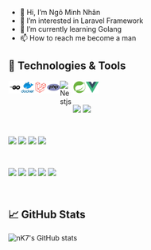 - 👋 Hi, I’m Ngô Minh Nhân
- 👀 I’m interested in Laravel Framework
- 🌱 I’m currently learning Golang
- 📫 How to reach me become a man

## 🔧 Technologies & Tools

<img align="left" alt="Go" width="26px" src="https://raw.githubusercontent.com/github/explore/80688e429a7d4ef2fca1e82350fe8e3517d3494d/topics/go/go.png" />
<img align="left" alt="Docker" width="26px" src="https://raw.githubusercontent.com/github/explore/80688e429a7d4ef2fca1e82350fe8e3517d3494d/topics/docker/docker.png" />
<img align="left" alt="Laravel" width="26px" src="https://raw.githubusercontent.com/github/explore/56a826d05cf762b2b50ecbe7d492a839b04f3fbf/topics/laravel/laravel.png" />
<img align="left" alt="PHP" width="26px" src="https://raw.githubusercontent.com/github/explore/ccc16358ac4530c6a69b1b80c7223cd2744dea83/topics/php/php.png" />
<img align="left" alt="Nestjs" width="26px" src="https://avatars.githubusercontent.com/u/28507035?s=200&v=4" />
<img align="left" alt="Spring Boot" width="26px" src="https://raw.githubusercontent.com/github/explore/80688e429a7d4ef2fca1e82350fe8e3517d3494d/topics/spring-boot/spring-boot.png" />
<img align="left" alt="Vue" width="26px" src="https://raw.githubusercontent.com/github/explore/80688e429a7d4ef2fca1e82350fe8e3517d3494d/topics/vue/vue.png" />
<!-- <img align="left" alt="Nuxt" width="26px" src="https://avatars.githubusercontent.com/u/23360933?s=200&v=4" /> -->

<br />
<br />

![](https://img.shields.io/badge/Tools-JetBrains-blueviolet?style=flat&logo=JetBrains&logoColor=#326CE5&color=2bbc8a)
![](https://img.shields.io/badge/Tools-AmazonAWS-blueviolet?style=flat&logo=AmazonAWS&logoColor=#326CE5&color=2bbc8a)

<br />

![](https://img.shields.io/badge/Tools-MySQL-blueviolet?style=flat&logo=mysql&logoColor=#4479A1&color=2bbc8a)
![](https://img.shields.io/badge/Tools-Elasticsearch-blueviolet?style=flat&logo=elasticsearch&logoColor=#326CE5&color=2bbc8a)
![](https://img.shields.io/badge/Tools-PostgreSQL-blueviolet?style=flat&logo=postgresql&logoColor=#4169E1&color=2bbc8a)
![](https://img.shields.io/badge/Tools-Neo4j-blueviolet?style=flat&logo=neo4j&logoColor=#008CC1&color=2bbc8a)

<br />

![](https://img.shields.io/badge/Tools-Docker-blueviolet?style=flat&logo=docker&logoColor=#2496ED&color=2bbc8a)
![](https://img.shields.io/badge/Tools-Kubernetes-blueviolet?style=flat&logo=kubernetes&logoColor=#326CE5&color=2bbc8a)
![](https://img.shields.io/badge/Tools-Jenkins-blueviolet?style=flat&logo=Jenkins&logoColor=#326CE5&color=2bbc8a)
![](https://img.shields.io/badge/Tools-CircleCI-blueviolet?style=flat&logo=CircleCI&logoColor=#326CE5&color=2bbc8a)
![](https://img.shields.io/badge/Tools-Drone-blueviolet?style=flat&logo=Drone&logoColor=#326CE5&color=2bbc8a)

<br>

## &#x1f4c8; GitHub Stats

![nK7's GitHub stats](https://github-readme-stats.vercel.app/api?username=nK2708&show_icons=true&theme=tokyonight&count_private=true&include_all_commits=true)



<!-- Resources -->
<!-- Icons: https://simpleicons.org/ -->
<!-- GitHub Stats: https://github.com/anuraghazra/github-readme-stats -->
<!-- Emojis: https://emojipedia.org/emoji/ -->
<!-- HTML Emojis: https://www.fileformat.info/index.htm -->
<!-- Shields: https://shields.io/ -->
<!-- Awesome GitHub Profile README: https://github.com/abhisheknaiidu/awesome-github-profile-readme -->

<!---
nK2708/nK2708 is a ✨ special ✨ repository because its `README.md` (this file) appears on your GitHub profile.
You can click the Preview link to take a look at your changes.
--->
